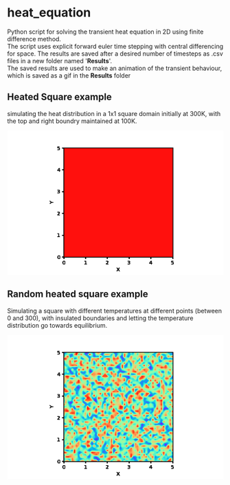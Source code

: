 # heat_equation
Python script for solving the transient heat equation in 2D using finite difference method.  
The script uses explicit forward euler time stepping with central differencing for space. The results are saved after a desired number of timesteps as .csv files in a new folder named '__Results__'.  
The saved results are used to make an animation of the transient behaviour, which is saved as a gif in the __Results__ folder

## Heated Square example
simulating the heat distribution in a 1x1 square domain initially at 300K, with the top and right boundry maintained at 100K.  

![](https://github.com/subhamkd/heat_equation/blob/main/Gifs/SolidSquare.gif)

## Random heated square example
Simulating a square with different temperatures at different points (between 0 and 300), with insulated boundaries and letting the temperature distribution go towards equilibrium.

![](https://github.com/subhamkd/heat_equation/blob/main/Gifs/randomHeated.gif)